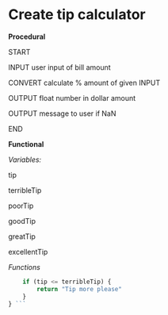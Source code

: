 # Create tip calculator #

**Procedural**

START

INPUT user input of bill amount

CONVERT calculate % amount of given INPUT

OUTPUT float number in dollar amount

OUTPUT message to user if NaN

END

**Functional**

*Variables:*

tip

terribleTip

poorTip

goodTip

greatTip

excellentTip

*Functions*

```javaScript function terribleTip(amount) {
    if (tip <= terribleTip) {
        return "Tip more please"
    }
} ```